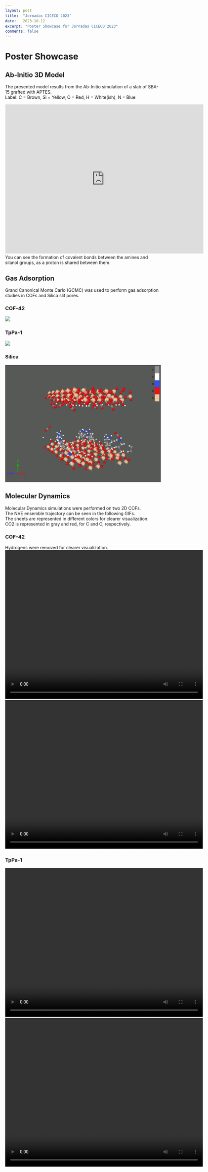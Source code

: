 ```yaml
---
layout: post
title:  "Jornadas CICECO 2023"
date:   2023-10-12
excerpt: "Poster Showcase for Jornadas CICECO 2023"
comments: false
---
```


# Poster Showcase

## Ab-Initio 3D Model
The presented model results from the Ab-Initio simulation of a slab of SBA-15 grafted with APTES.\
Label: C = Brown, Si = Yellow, O = Red, H = White(ish), N = Blue
<center><iframe width="640" height="480" style="border:1px solid #eeeeee;" src="https://3dviewer.net/embed.html#model=https://raw.githubusercontent.com/MSoares98/msoares98.github.io/master/assets/stl/slit_bare.3dm$camera=-1.30305,0.03332,-5.96578,0.03122,0.10828,0.08524,0.00000,1.00000,0.00000,45.00000$cameramode=perspective$envsettings=fishermans_bastion,off$backgroundcolor=42,43,46,255$defaultcolor=200,200,200$edgesettings=off,0,0,0,1"></iframe></center>
You can see the formation of covalent bonds between the amines and silanol groups, as a proton is shared between them.

## Gas Adsorption
Grand Canonical Monte Carlo (GCMC) was used to perform gas adsorption studies in COFs and Silica slit pores.
### COF-42
![](/assets/img/COF-42_Adsorption.gif)
### TpPa-1
![](/assets/img/TpPa-1_Adsorption.gif)
### Silica
![](/assets/img/SilicaSlit_Adsorption.gif)

## Molecular Dynamics
Molecular Dynamics simulations were performed on two 2D COFs.\
The NVE ensemble trajectory can be seen in the following GIFs.\
The sheets are represented in different colors for clearer visualization.\
CO2 is represented in gray and red, for C and O, respectively.

### COF-42
Hydrogens were removed for clearer visualization.
<video width="640" height="480" controls="controls">
  <source src="https://i.imgur.com/2iUuS1k.mp4" type="video/mp4">
</video>
<video width="640" height="480" controls="controls">
  <source src="https://i.imgur.com/Z3H29W1.mp4" type="video/mp4">
</video>

### TpPa-1
<video width="640" height="480" controls="controls">
  <source src="https://i.imgur.com/xFg8F6a.mp4" type="video/mp4">
</video>
<video width="640" height="480" controls="controls">
  <source src="https://i.imgur.com/g3tVlDN.mp4" type="video/mp4">
</video>
